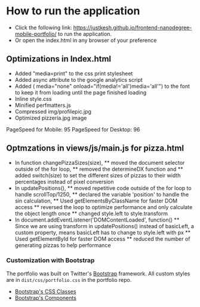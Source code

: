 # How to run the application
* Click the following link: https://justkesh.github.io/frontend-nanodegree-mobile-portfolio/ to run the application.
* Or open the index.html in any browser of your preference

## Optimizations in Index.html 
* Added "media=print" to the css print stylesheet
* Added async attribute to the google analytics script
* Added ( media="none" onload="if(media!='all')media='all'") to the font to keep it from loading until the page finished loading
* Inline style.css
* Minified perfmatters.js
* Compressed img/profilepic.jpg
* Optimized pizzeria.jpg image

PageSpeed for Mobile: 95
PageSpeed for Desktop: 96

## Optmzations in views/js/main.js for pizza.html
* In function changePizzaSizes(size), 
** moved the document selector outside of the for loop, 
** removed the determineDX function and 
** added switch(size) to  set the different sizes of pizzas to their width percentages instead of pixel conversion
* In updatePositions(), 
** moved repetitive code outside of the for loop to handle scrollTop/1250, 
** declared the variable 'position' to handle the sin calculation,
** Used getElementsByClassName for faster DOM access
** reversed the loop to optimize performance and only calculate the object length once
** changed style.left to style.transform
* In document.addEventListener('DOMContentLoaded', function()
** Since we are using transform in updatePositions() instead of basicLeft, a custom property, means basicLeft has to change to style.left with px
** Used getElementById for faster DOM access
** reduced the number of generating pizzas to help performance

### Customization with Bootstrap
The portfolio was built on Twitter's <a href="http://getbootstrap.com/">Bootstrap</a> framework. All custom styles are in `dist/css/portfolio.css` in the portfolio repo.

* <a href="http://getbootstrap.com/css/">Bootstrap's CSS Classes</a>
* <a href="http://getbootstrap.com/components/">Bootstrap's Components</a>
